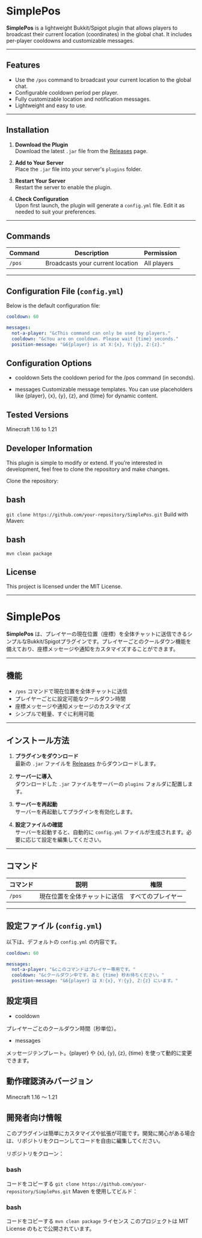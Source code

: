 # SimplePos

**SimplePos** is a lightweight Bukkit/Spigot plugin that allows players to broadcast their current location (coordinates) in the global chat. It includes per-player cooldowns and customizable messages.

---

## Features
- Use the `/pos` command to broadcast your current location to the global chat.
- Configurable cooldown period per player.
- Fully customizable location and notification messages.
- Lightweight and easy to use.

---

## Installation
1. **Download the Plugin**  
   Download the latest `.jar` file from the [Releases](https://github.com/koirdsuzu/SimplePos/releases) page.

2. **Add to Your Server**  
   Place the `.jar` file into your server's `plugins` folder.

3. **Restart Your Server**  
   Restart the server to enable the plugin.

4. **Check Configuration**  
   Upon first launch, the plugin will generate a `config.yml` file. Edit it as needed to suit your preferences.

---

## Commands

| Command        | Description                       | Permission   |
|----------------|-----------------------------------|--------------|
| `/pos`         | Broadcasts your current location | All players  |

---

## Configuration File (`config.yml`)

Below is the default configuration file:

```yaml
cooldown: 60

messages:
  not-a-player: "&cThis command can only be used by players."
  cooldown: "&cYou are on cooldown. Please wait {time} seconds."
  position-message: "&6{player} is at X:{x}, Y:{y}, Z:{z}."
```
## Configuration Options
 - cooldown
Sets the cooldown period for the /pos command (in seconds).

 - messages
Customizable message templates. You can use placeholders like {player}, {x}, {y}, {z}, and {time} for dynamic content.

## Tested Versions
Minecraft 1.16 to 1.21
## Developer Information
This plugin is simple to modify or extend. If you’re interested in development, feel free to clone the repository and make changes.

Clone the repository:

## bash

```git clone https://github.com/your-repository/SimplePos.git```
Build with Maven:

## bash
```mvn clean package```
## License
This project is licensed under the MIT License.

---------------------------------------

# SimplePos

**SimplePos** は、プレイヤーの現在位置（座標）を全体チャットに送信できるシンプルなBukkit/Spigotプラグインです。プレイヤーごとのクールダウン機能を備えており、座標メッセージや通知をカスタマイズすることができます。

---

## 機能
- `/pos` コマンドで現在位置を全体チャットに送信
- プレイヤーごとに設定可能なクールダウン時間
- 座標メッセージや通知メッセージのカスタマイズ
- シンプルで軽量、すぐに利用可能

---

## インストール方法
1. **プラグインをダウンロード**  
   最新の `.jar` ファイルを [Releases](https://github.com/koirdsuzu/SimplePos/releases) からダウンロードします。

2. **サーバーに導入**  
   ダウンロードした `.jar` ファイルをサーバーの `plugins` フォルダに配置します。

3. **サーバーを再起動**  
   サーバーを再起動してプラグインを有効化します。

4. **設定ファイルの確認**  
   サーバーを起動すると、自動的に `config.yml` ファイルが生成されます。必要に応じて設定を編集してください。

---

## コマンド

| コマンド        | 説明                          | 権限       |
|-----------------|-------------------------------|------------|
| `/pos`          | 現在位置を全体チャットに送信 | すべてのプレイヤー |

---

## 設定ファイル (`config.yml`)

以下は、デフォルトの `config.yml` の内容です。

```yaml
cooldown: 60

messages:
  not-a-player: "&cこのコマンドはプレイヤー専用です。"
  cooldown: "&cクールダウン中です。あと {time} 秒お待ちください。"
  position-message: "&6{player} は X:{x}, Y:{y}, Z:{z} にいます。"
```

## 設定項目
 - cooldown

プレイヤーごとのクールダウン時間（秒単位）。

 - messages

メッセージテンプレート。{player} や {x}, {y}, {z}, {time} を使って動的に変更できます。

## 動作確認済みバージョン
Minecraft 1.16 ～ 1.21
## 開発者向け情報
このプラグインは簡単にカスタマイズや拡張が可能です。開発に関心がある場合は、リポジトリをクローンしてコードを自由に編集してください。

リポジトリをクローン：

### bash
コードをコピーする
```git clone https://github.com/your-repository/SimplePos.git```
Maven を使用してビルド：

### bash
コードをコピーする
```mvn clean package```
ライセンス
このプロジェクトは MIT License のもとで公開されています。

